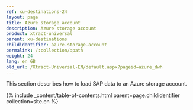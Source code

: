 ```yaml
---
ref: xu-destinations-24
layout: page
title: Azure storage account
description: Azure storage account
product: xtract-universal
parent: xu-destinations
childidentifier: azure-storage-account
permalink: /:collection/:path
weight: 24
lang: en_GB
old_url: /Xtract-Universal-EN/default.aspx?pageid=azure_dwh
---
```


This section describes how to load SAP data to an Azure storage account. 

{% include _content/table-of-contents.html parent=page.childidentifier collection=site.en %}

